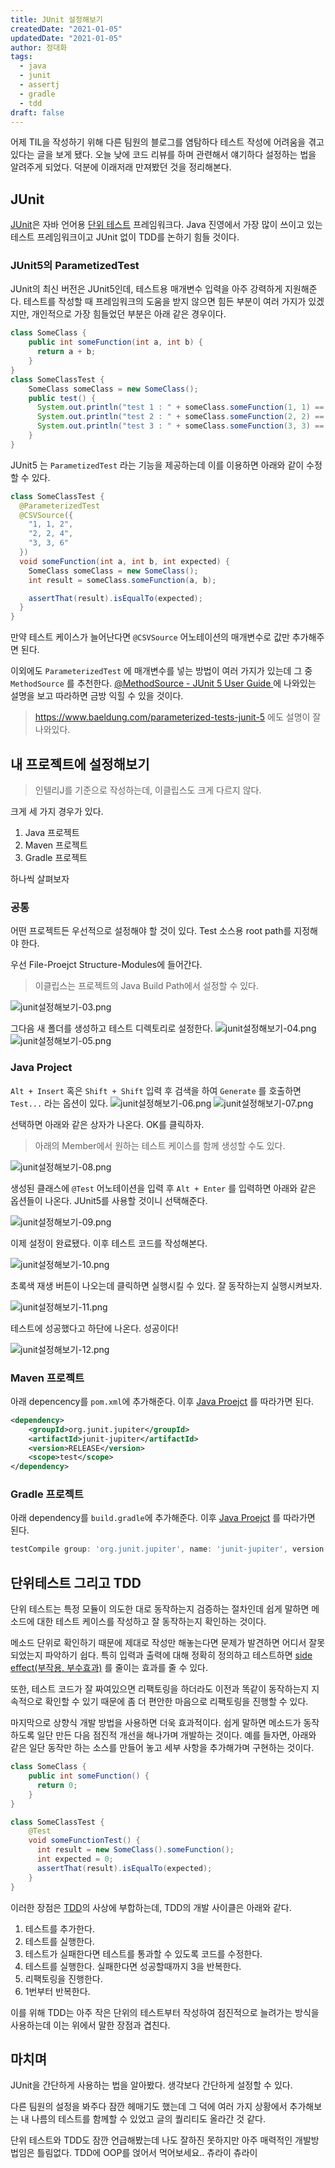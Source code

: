 ```yaml
---
title: JUnit 설정해보기
createdDate: "2021-01-05"
updatedDate: "2021-01-05"
author: 정대화
tags:
  - java
  - junit
  - assertj
  - gradle
  - tdd
draft: false
---
```


어제 TIL을 작성하기 위해 다른 팀원의 블로그를 염탐하다 테스트 작성에 어려움을 겪고 있다는 글을 보게 됐다. 오늘 낮에 코드 리뷰를 하며 관련해서 얘기하다 설정하는 법을 알려주게 되었다. 덕분에 이래저래 만져봤던 것을 정리해본다.

## JUnit

[JUnit](https://junit.org/junit5/)은 자바 언어용 [단위 테스트](https://ko.wikipedia.org/wiki/%EC%9C%A0%EB%8B%9B_%ED%85%8C%EC%8A%A4%ED%8A%B8) 프레임워크다. Java 진영에서 가장 많이 쓰이고 있는 테스트 프레임워크이고 JUnit 없이 TDD를 논하기 힘들 것이다.

### JUnit5의 ParametizedTest

JUnit의 최신 버전은 JUnit5인데, 테스트용 매개변수 입력을 아주 강력하게 지원해준다. 테스트를 작성할 때 프레임워크의 도움을 받지 않으면 힘든 부분이 여러 가지가 있겠지만, 개인적으로 가장 힘들었던 부분은 아래 같은 경우이다.

```java
class SomeClass {
    public int someFunction(int a, int b) {
      return a + b;
    }
}
class SomeClassTest {
    SomeClass someClass = new SomeClass();
    public test() {
      System.out.println("test 1 : " + someClass.someFunction(1, 1) == 2);
      System.out.println("test 2 : " + someClass.someFunction(2, 2) == 4);
      System.out.println("test 3 : " + someClass.someFunction(3, 3) == 6);
    }
}
```

JUnit5 는 `ParametizedTest` 라는 기능을 제공하는데 이를 이용하면 아래와 같이 수정할 수 있다.

```java
class SomeClassTest {
  @ParameterizedTest
  @CSVSource({
    "1, 1, 2",
    "2, 2, 4",
    "3, 3, 6"
  })
  void someFunction(int a, int b, int expected) {
    SomeClass someClass = new SomeClass();
    int result = someClass.someFunction(a, b);

    assertThat(result).isEqualTo(expected);
  }
}
```

만약 테스트 케이스가 늘어난다면 `@CSVSource` 어노테이션의 매개변수로 값만 추가해주면 된다.

이외에도 `ParameterizedTest` 에 매개변수를 넣는 방법이 여러 가지가 있는데 그 중 `MethodSource` 를 추천한다.
[@MethodSource - JUnit 5 User Guide
](https://junit.org/junit5/docs/current/user-guide/#writing-tests-parameterized-tests-sources-MethodSource) 에 나와있는 설명을 보고 따라하면 금방 익힐 수 있을 것이다.

> https://www.baeldung.com/parameterized-tests-junit-5 에도 설명이 잘 나와있다.

## 내 프로젝트에 설정해보기

> 인텔리J를 기준으로 작성하는데, 이클립스도 크게 다르지 않다.

크게 세 가지 경우가 있다.

1. Java 프로젝트
2. Maven 프로젝트
3. Gradle 프로젝트

하나씩 살펴보자

### 공통

어떤 프로젝트든 우선적으로 설정해야 할 것이 있다. Test 소스용 root path를 지정해야 한다.

우선 File-Proejct Structure-Modules에 들어간다.

> 이클립스는 프로젝트의 Java Build Path에서 설정할 수 있다.

![junit설정해보기-03.png](./junit설정해보기-03.png)

그다음 새 폴더를 생성하고 테스트 디렉토리로 설정한다.
![junit설정해보기-04.png](./junit설정해보기-04.png)
![junit설정해보기-05.png](./junit설정해보기-05.png)

### Java Project

`Alt + Insert` 혹은 `Shift + Shift` 입력 후 검색을 하여 `Generate` 를 호출하면 `Test...` 라는 옵션이 있다.
![junit설정해보기-06.png](./junit설정해보기-06.png)
![junit설정해보기-07.png](./junit설정해보기-07.png)

선택하면 아래와 같은 상자가 나온다. OK를 클릭하자.

> 아래의 Member에서 원하는 테스트 케이스를 함께 생성할 수도 있다.

![junit설정해보기-08.png](./junit설정해보기-08.png)

생성된 클래스에 `@Test` 어노테이션을 입력 후 `Alt + Enter` 를 입력하면 아래와 같은 옵션들이 나온다. JUnit5를 사용할 것이니 선택해준다.

![junit설정해보기-09.png](./junit설정해보기-09.png)

이제 설정이 완료됐다. 이후 테스트 코드를 작성해본다.

![junit설정해보기-10.png](./junit설정해보기-10.png)

초록색 재생 버튼이 나오는데 클릭하면 실행시킬 수 있다. 잘 동작하는지 실행시켜보자.

![junit설정해보기-11.png](./junit설정해보기-11.png)

테스트에 성공했다고 하단에 나온다. 성공이다!

![junit설정해보기-12.png](./junit설정해보기-12.png)

### Maven 프로젝트

아래 depencency를 `pom.xml`에 추가해준다. 이후 [Java Proejct](#java-project) 를 따라가면 된다.

```xml
<dependency>
    <groupId>org.junit.jupiter</groupId>
    <artifactId>junit-jupiter</artifactId>
    <version>RELEASE</version>
    <scope>test</scope>
</dependency>
```

### Gradle 프로젝트

아래 dependency를 `build.gradle`에 추가해준다. 이후 [Java Proejct](#java-project) 를 따라가면 된다.

```gradle
testCompile group: 'org.junit.jupiter', name: 'junit-jupiter', version: 'latest.release'
```

## 단위테스트 그리고 TDD

단위 테스트는 특정 모듈이 의도한 대로 동작하는지 검증하는 절차인데 쉽게 말하면 메소드에 대한 테스트 케이스를 작성하고 잘 동작하는지 확인하는 것이다.

메소드 단위로 확인하기 때문에 제대로 작성만 해놓는다면 문제가 발견하면 어디서 잘못되었는지 파악하기 쉽다. 특히 입력과 출력에 대해 정확히 정의하고 테스트하면 [side effect(부작용, 부수효과)](<https://ko.wikipedia.org/wiki/%EB%B6%80%EC%9E%91%EC%9A%A9_(%EC%BB%B4%ED%93%A8%ED%84%B0_%EA%B3%BC%ED%95%99)>) 를 줄이는 효과를 줄 수 있다.

또한, 테스트 코드가 잘 짜여있으면 리팩토링을 하더라도 이전과 똑같이 동작하는지 지속적으로 확인할 수 있기 때문에 좀 더 편안한 마음으로 리팩토링을 진행할 수 있다.

마지막으로 상향식 개발 방법을 사용하면 더욱 효과적이다. 쉽게 말하면 메소드가 동작하도록 일단 만든 다음 점진적 개선을 해나가며 개발하는 것이다. 예를 들자면, 아래와 같은 일단 동작만 하는 소스를 만들어 놓고 세부 사항을 추가해가며 구현하는 것이다.

```java
class SomeClass {
    public int someFunction() {
      return 0;
    }
}

class SomeClassTest {
    @Test
    void someFunctionTest() {
      int result = new SomeClass().someFunction();
      int expected = 0;
      assertThat(result).isEqualTo(expected);
    }
}
```

이러한 장점은 [TDD](https://en.wikipedia.org/wiki/Test-driven_development)의 사상에 부합하는데, TDD의 개발 사이클은 아래와 같다.

1. 테스트를 추가한다.
2. 테스트를 실행한다.
3. 테스트가 실패한다면 테스트를 통과할 수 있도록 코드를 수정한다.
4. 테스트를 실행한다. 실패한다면 성공할때까지 3을 반복한다.
5. 리팩토링을 진행한다.
6. 1번부터 반복한다.

이를 위해 TDD는 아주 작은 단위의 테스트부터 작성하여 점진적으로 늘려가는 방식을 사용하는데 이는 위에서 말한 장점과 겹친다.

## 마치며

JUnit을 간단하게 사용하는 법을 알아봤다. 생각보다 간단하게 설정할 수 있다.

다른 팀원의 설정을 봐주다 잠깐 헤매기도 했는데 그 덕에 여러 가지 상황에서 추가해보는 내 나름의 테스트를 함께할 수 있었고 글의 퀄리티도 올라간 것 같다.

단위 테스트와 TDD도 잠깐 언급해봤는데 나도 잘하진 못하지만 아주 매력적인 개발방법임은 틀림없다. TDD에 OOP를 얹어서 먹어보세요.. 츄라이 츄라이
